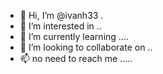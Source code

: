 - 👋 Hi, I’m @ivanh33 .
- 👀 I’m interested in ..
- 🌱 I’m currently learning ....
- 💞️ I’m looking to collaborate on ..
- 📫 no need to reach me .....
<!---
ivanh33/ivanh33 is a ✨ special ✨ repository because its `README.md` (this file) appears on your GitHub profile.
You can click the Preview link to take a look at your changes.
--->
